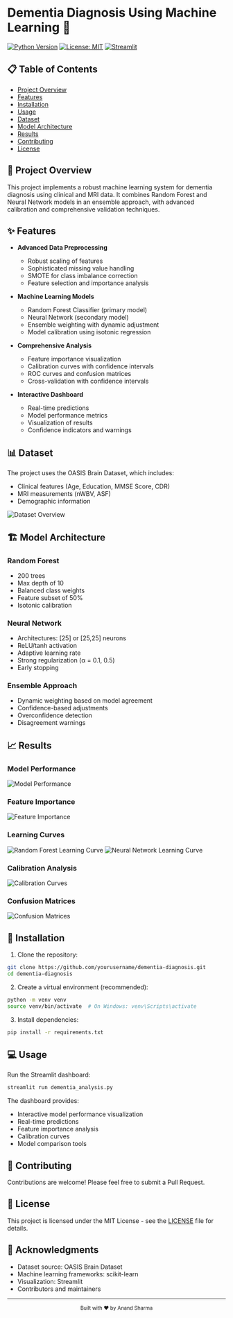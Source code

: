 # Dementia Diagnosis Using Machine Learning 🧠

[![Python Version](https://img.shields.io/badge/python-3.12-blue.svg)](https://www.python.org/downloads/)
[![License: MIT](https://img.shields.io/badge/License-MIT-yellow.svg)](https://opensource.org/licenses/MIT)
[![Streamlit](https://static.streamlit.io/badges/streamlit_badge_black_white.svg)](https://streamlit.io)

## 📋 Table of Contents
- [Project Overview](#project-overview)
- [Features](#features)
- [Installation](#installation)
- [Usage](#usage)
- [Dataset](#dataset)
- [Model Architecture](#model-architecture)
- [Results](#results)
- [Contributing](#contributing)
- [License](#license)

## 🎯 Project Overview
This project implements a robust machine learning system for dementia diagnosis using clinical and MRI data. It combines Random Forest and Neural Network models in an ensemble approach, with advanced calibration and comprehensive validation techniques.

## ✨ Features
- **Advanced Data Preprocessing**
  - Robust scaling of features
  - Sophisticated missing value handling
  - SMOTE for class imbalance correction
  - Feature selection and importance analysis

- **Machine Learning Models**
  - Random Forest Classifier (primary model)
  - Neural Network (secondary model)
  - Ensemble weighting with dynamic adjustment
  - Model calibration using isotonic regression

- **Comprehensive Analysis**
  - Feature importance visualization
  - Calibration curves with confidence intervals
  - ROC curves and confusion matrices
  - Cross-validation with confidence intervals

- **Interactive Dashboard**
  - Real-time predictions
  - Model performance metrics
  - Visualization of results
  - Confidence indicators and warnings

## 📊 Dataset
The project uses the OASIS Brain Dataset, which includes:
- Clinical features (Age, Education, MMSE Score, CDR)
- MRI measurements (nWBV, ASF)
- Demographic information

![Dataset Overview](correlation_matrix.png)

## 🏗️ Model Architecture

### Random Forest
- 200 trees
- Max depth of 10
- Balanced class weights
- Feature subset of 50%
- Isotonic calibration

### Neural Network
- Architectures: [25] or [25,25] neurons
- ReLU/tanh activation
- Adaptive learning rate
- Strong regularization (α = 0.1, 0.5)
- Early stopping

### Ensemble Approach
- Dynamic weighting based on model agreement
- Confidence-based adjustments
- Overconfidence detection
- Disagreement warnings

## 📈 Results

### Model Performance
![Model Performance](model_performance.png)

### Feature Importance
![Feature Importance](feature_importance.png)

### Learning Curves
![Random Forest Learning Curve](learning_curves_random_forest.png)
![Neural Network Learning Curve](learning_curves_neural_network.png)

### Calibration Analysis
![Calibration Curves](calibration_curves.png)

### Confusion Matrices
![Confusion Matrices](confusion_matrices.png)

## 🚀 Installation

1. Clone the repository:
```bash
git clone https://github.com/yourusername/dementia-diagnosis.git
cd dementia-diagnosis
```

2. Create a virtual environment (recommended):
```bash
python -m venv venv
source venv/bin/activate  # On Windows: venv\Scripts\activate
```

3. Install dependencies:
```bash
pip install -r requirements.txt
```

## 💻 Usage

Run the Streamlit dashboard:
```bash
streamlit run dementia_analysis.py
```

The dashboard provides:
- Interactive model performance visualization
- Real-time predictions
- Feature importance analysis
- Calibration curves
- Model comparison tools

## 🤝 Contributing
Contributions are welcome! Please feel free to submit a Pull Request.

## 📝 License
This project is licensed under the MIT License - see the [LICENSE](LICENSE) file for details.

## 🙏 Acknowledgments
- Dataset source: OASIS Brain Dataset
- Machine learning frameworks: scikit-learn
- Visualization: Streamlit
- Contributors and maintainers

---

<div align="center">
  <sub>Built with ❤️ by Anand Sharma</sub>
</div> 
